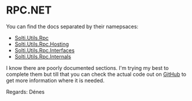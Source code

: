 # RPC.NET

You can find the docs separated by their namepsaces:
- [Solti.Utils.Rpc](https://sholtee.github.io/rpc/doc/Solti.Utils.Rpc.html )
- [Solti.Utils.Rpc.Hosting](https://sholtee.github.io/rpc/doc/Solti.Utils.Rpc.Hosting.html )
- [Solti.Utils.Rpc.Interfaces](https://sholtee.github.io/rpc/doc/Solti.Utils.Rpc.Interfaces.html )
- [Solti.Utils.Rpc.Internals](https://sholtee.github.io/rpc/doc/Solti.Utils.Rpc.Internals.html )

I know there are poorly documented sections. I'm trying my best to complete them but till that you can check the actual code out on [GitHub](https://github.com/Sholtee/rpc) to get more information where it is needed.

Regards: Dénes